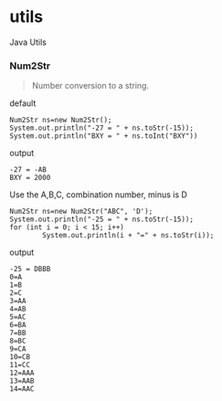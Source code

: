 utils
=====

Java Utils

### Num2Str ###

> Number conversion to a string.

default

    Num2Str ns=new Num2Str();
    System.out.println("-27 = " + ns.toStr(-15));
    System.out.println("BXY = " + ns.toInt("BXY"))

output

    -27 = -AB
    BXY = 2000

Use the A,B,C, combination number, minus is D

    Num2Str ns=new Num2Str("ABC", 'D');
    System.out.println("-25 = " + ns.toStr(-15));
    for (int i = 0; i < 15; i++)
            System.out.println(i + "=" + ns.toStr(i));

output

    -25 = DBBB
    0=A
    1=B
    2=C
    3=AA
    4=AB
    5=AC
    6=BA
    7=BB
    8=BC
    9=CA
    10=CB
    11=CC
    12=AAA
    13=AAB
    14=AAC